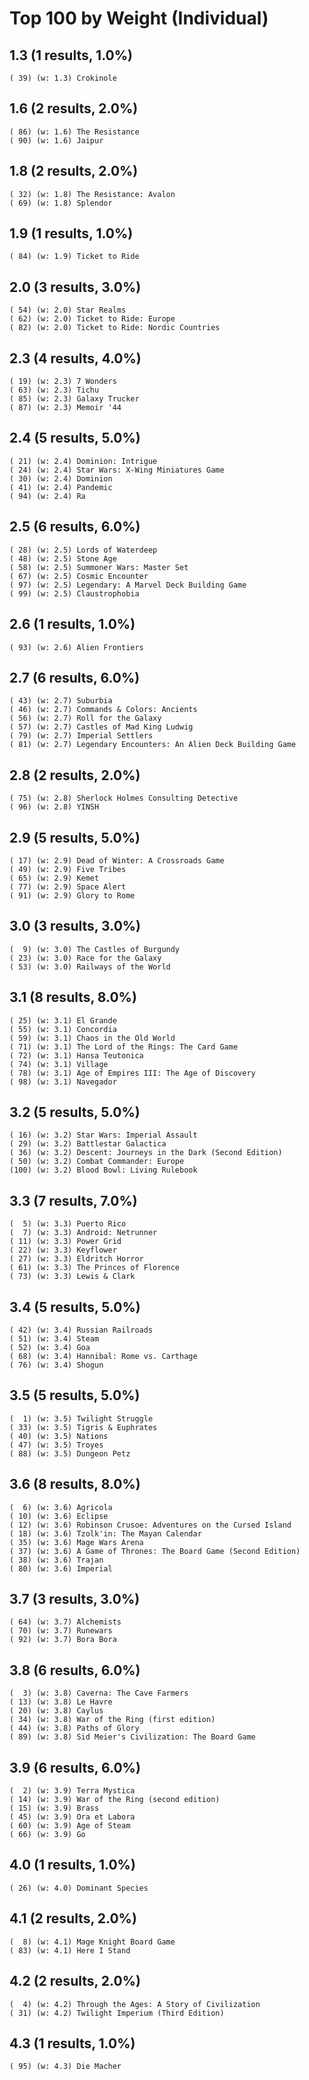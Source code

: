# Top 100 by Weight (Individual)

## 1.3 (1 results, 1.0%)

	( 39) (w: 1.3) Crokinole

## 1.6 (2 results, 2.0%)

	( 86) (w: 1.6) The Resistance
	( 90) (w: 1.6) Jaipur

## 1.8 (2 results, 2.0%)

	( 32) (w: 1.8) The Resistance: Avalon
	( 69) (w: 1.8) Splendor

## 1.9 (1 results, 1.0%)

	( 84) (w: 1.9) Ticket to Ride

## 2.0 (3 results, 3.0%)

	( 54) (w: 2.0) Star Realms
	( 62) (w: 2.0) Ticket to Ride: Europe
	( 82) (w: 2.0) Ticket to Ride: Nordic Countries

## 2.3 (4 results, 4.0%)

	( 19) (w: 2.3) 7 Wonders
	( 63) (w: 2.3) Tichu
	( 85) (w: 2.3) Galaxy Trucker
	( 87) (w: 2.3) Memoir '44

## 2.4 (5 results, 5.0%)

	( 21) (w: 2.4) Dominion: Intrigue
	( 24) (w: 2.4) Star Wars: X-Wing Miniatures Game
	( 30) (w: 2.4) Dominion
	( 41) (w: 2.4) Pandemic
	( 94) (w: 2.4) Ra

## 2.5 (6 results, 6.0%)

	( 28) (w: 2.5) Lords of Waterdeep
	( 48) (w: 2.5) Stone Age
	( 58) (w: 2.5) Summoner Wars: Master Set
	( 67) (w: 2.5) Cosmic Encounter
	( 97) (w: 2.5) Legendary: A Marvel Deck Building Game
	( 99) (w: 2.5) Claustrophobia

## 2.6 (1 results, 1.0%)

	( 93) (w: 2.6) Alien Frontiers

## 2.7 (6 results, 6.0%)

	( 43) (w: 2.7) Suburbia
	( 46) (w: 2.7) Commands & Colors: Ancients
	( 56) (w: 2.7) Roll for the Galaxy
	( 57) (w: 2.7) Castles of Mad King Ludwig
	( 79) (w: 2.7) Imperial Settlers
	( 81) (w: 2.7) Legendary Encounters: An Alien Deck Building Game

## 2.8 (2 results, 2.0%)

	( 75) (w: 2.8) Sherlock Holmes Consulting Detective
	( 96) (w: 2.8) YINSH

## 2.9 (5 results, 5.0%)

	( 17) (w: 2.9) Dead of Winter: A Crossroads Game
	( 49) (w: 2.9) Five Tribes
	( 65) (w: 2.9) Kemet
	( 77) (w: 2.9) Space Alert
	( 91) (w: 2.9) Glory to Rome

## 3.0 (3 results, 3.0%)

	(  9) (w: 3.0) The Castles of Burgundy
	( 23) (w: 3.0) Race for the Galaxy
	( 53) (w: 3.0) Railways of the World

## 3.1 (8 results, 8.0%)

	( 25) (w: 3.1) El Grande
	( 55) (w: 3.1) Concordia
	( 59) (w: 3.1) Chaos in the Old World
	( 71) (w: 3.1) The Lord of the Rings: The Card Game
	( 72) (w: 3.1) Hansa Teutonica
	( 74) (w: 3.1) Village
	( 78) (w: 3.1) Age of Empires III: The Age of Discovery
	( 98) (w: 3.1) Navegador

## 3.2 (5 results, 5.0%)

	( 16) (w: 3.2) Star Wars: Imperial Assault
	( 29) (w: 3.2) Battlestar Galactica
	( 36) (w: 3.2) Descent: Journeys in the Dark (Second Edition)
	( 50) (w: 3.2) Combat Commander: Europe
	(100) (w: 3.2) Blood Bowl: Living Rulebook

## 3.3 (7 results, 7.0%)

	(  5) (w: 3.3) Puerto Rico
	(  7) (w: 3.3) Android: Netrunner
	( 11) (w: 3.3) Power Grid
	( 22) (w: 3.3) Keyflower
	( 27) (w: 3.3) Eldritch Horror
	( 61) (w: 3.3) The Princes of Florence
	( 73) (w: 3.3) Lewis & Clark

## 3.4 (5 results, 5.0%)

	( 42) (w: 3.4) Russian Railroads
	( 51) (w: 3.4) Steam
	( 52) (w: 3.4) Goa
	( 68) (w: 3.4) Hannibal: Rome vs. Carthage
	( 76) (w: 3.4) Shogun

## 3.5 (5 results, 5.0%)

	(  1) (w: 3.5) Twilight Struggle
	( 33) (w: 3.5) Tigris & Euphrates
	( 40) (w: 3.5) Nations
	( 47) (w: 3.5) Troyes
	( 88) (w: 3.5) Dungeon Petz

## 3.6 (8 results, 8.0%)

	(  6) (w: 3.6) Agricola
	( 10) (w: 3.6) Eclipse
	( 12) (w: 3.6) Robinson Crusoe: Adventures on the Cursed Island
	( 18) (w: 3.6) Tzolk'in: The Mayan Calendar
	( 35) (w: 3.6) Mage Wars Arena
	( 37) (w: 3.6) A Game of Thrones: The Board Game (Second Edition)
	( 38) (w: 3.6) Trajan
	( 80) (w: 3.6) Imperial

## 3.7 (3 results, 3.0%)

	( 64) (w: 3.7) Alchemists
	( 70) (w: 3.7) Runewars
	( 92) (w: 3.7) Bora Bora

## 3.8 (6 results, 6.0%)

	(  3) (w: 3.8) Caverna: The Cave Farmers
	( 13) (w: 3.8) Le Havre
	( 20) (w: 3.8) Caylus
	( 34) (w: 3.8) War of the Ring (first edition)
	( 44) (w: 3.8) Paths of Glory
	( 89) (w: 3.8) Sid Meier's Civilization: The Board Game

## 3.9 (6 results, 6.0%)

	(  2) (w: 3.9) Terra Mystica
	( 14) (w: 3.9) War of the Ring (second edition)
	( 15) (w: 3.9) Brass
	( 45) (w: 3.9) Ora et Labora
	( 60) (w: 3.9) Age of Steam
	( 66) (w: 3.9) Go

## 4.0 (1 results, 1.0%)

	( 26) (w: 4.0) Dominant Species

## 4.1 (2 results, 2.0%)

	(  8) (w: 4.1) Mage Knight Board Game
	( 83) (w: 4.1) Here I Stand

## 4.2 (2 results, 2.0%)

	(  4) (w: 4.2) Through the Ages: A Story of Civilization
	( 31) (w: 4.2) Twilight Imperium (Third Edition)

## 4.3 (1 results, 1.0%)

	( 95) (w: 4.3) Die Macher

